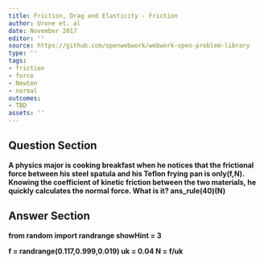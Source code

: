 ```yaml
---
title: Friction, Drag and Elasticity - Friction
author: Urone et. al
date: November 2017
editor: ''
source: https://github.com/openwebwork/webwork-open-problem-library
type: ''
tags:
- friction
- force
- Newton
- normal
outcomes:
- TBD
assets: ''
---
```


## Question Section 

<b>
A physics major is cooking breakfast when he notices that the frictional force between his steel spatula and his Teflon frying pan is only(f,N). Knowing the coefficient of kinetic friction between the two materials, he quickly calculates the normal force.
What is it?
ans_rule(40)(N)


## Answer Section

from random import randrange
showHint = 3

f = randrange(0.117,0.999,0.019)
uk = 0.04
N = f/uk